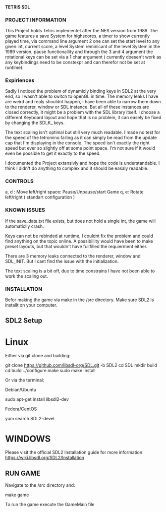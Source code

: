 #### TETRIS SDL

### PROJECT INFORMATION

This Project holds Tetris implementet after the NES version from 1989.
The game features a save System for highscores, a timer to show currently played time,
via command line argument 2 one can set the start level to any given int,
current score, a level System reminicant of the level System in the 1989 version,
pause functionallity and through the 3 and 4 argument the rotational keys can be set via a 1 char argument ( currently doesen't work as any keybindings need to be constexpr and can therefor not be set at runtime).

### Expiriences

Sadly I noticed the problem of dynamicly binding keys in SDL2 at the very end,
so I wasn't able to switch to openGL in time.
The memory leaks I have are weird and realy shouldnt happen, I have been able to narrow them down to the renderer, window or SDL instance.
But all of these instances are closed correctly, it might be a problem with the SDL library itself.
I choose a different Keyboard layout and hope that is no problem,
it can easely be fixed by changing the SDLK_ keys.

The text scaling isn't optimal but still very much readable.
I made no test for the speed of the tetromino falling as it can simply
be read from the update cap that I'm displaying in the console.
The speed isn't exactly the right speed but ever so slightly off at some point space.
I'm not sure if it would even be possible to get it exactly to the speed.

I documented the Project extansivly and hope the code is understandable.
I think I didn't do anything to complex and it should be easaly readable.

### CONTROLS

a, d : Move left/right
space: Pause/Unpause/start Game
q, e: Rotate left/right ( standart configuration )

### KNOWN ISSUES

If the save_data.txt file exists, but does not hold a single int,
the game will automaticlly crash.

Keys can not be rebinded at runtime, I couldnt fix the problem and could find anything on the topic online.
A possibillity would have been to make preset layouts, but that wouldn't have fullfilled the requierment either.

There are 3 memory leaks connected to the renderer, window and SDL_INIT.
But I cant find the issue with the initialization.

The text scaling is a bit off, due to time constrains I have not been able to work
the scaling out.

### INSTALLATION

Befor making the game via make in the /src directory. 
Make sure SDL2 is installt on your computer.

## SDL2 Setup

# Linux

Either via git clone and building:

git clone https://github.com/libsdl-org/SDL.git -b SDL2
cd SDL
mkdir build
cd build
../configure
make
sudo make install

Or via the terminal:

Debian/Ubuntu

sudo apt-get install libsdl2-dev

Fedora/CentOS

yum search SDL2-devel

# WINDOWS

Please visit the official SDL2 Installation guide for more information:
https://wiki.libsdl.org/SDL2/Installation

## RUN GAME

Navigate to the /src directory and:

make game

To run the game execute the GameMain file